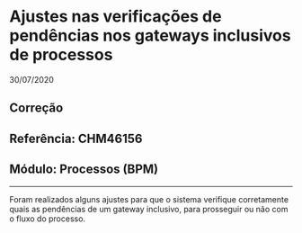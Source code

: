 # Ajustes nas verificações de pendências nos gateways inclusivos de processos
30/07/2020
## Correção
## Referência: CHM46156
## Módulo: Processos (BPM)
***

Foram realizados alguns ajustes para que o sistema verifique corretamente quais as pendências de um gateway inclusivo, para prosseguir ou não com o fluxo do processo.
